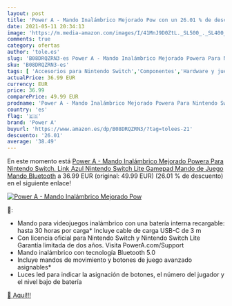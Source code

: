 ```yaml
---
layout: post
title: 'Power A - Mando Inalámbrico Mejorado Pow con un 26.01 % de descuento'
date: 2021-05-11 20:34:13
image: 'https://m.media-amazon.com/images/I/41MnJ9D0ZtL._SL500_._SL400_.jpg'
comments: true
category: ofertas
author: 'tole.es'
slug: 'B08DRQZRN3-es Power A - Mando Inalámbrico Mejorado Powera Para Nintendo...'
sku: 'B08DRQZRN3-es'
tags: [ 'Accesorios para Nintendo Switch','Componentes','Hardware y juegos para Nintendo Switch','Informática','Mandos para Nintendo Switch','Videojuegos','nintendo','power a', ]
actualPrice: 36.99 EUR
currency: EUR
price: 36.99
comparePrice: 49.99 EUR
prodname: 'Power A - Mando Inalámbrico Mejorado Powera Para Nintendo Switch. Link Azul  Nintendo Switch Lite  Gamepad  Mando de Juego  Mando Bluetooth'
country: 'es'
flag: '🇪🇸'
brand: 'Power A'
buyurl: 'https://www.amazon.es/dp/B08DRQZRN3/?tag=tolees-21'
descuento: '26.01'
average: '38.49'
---
```


En este momento está [Power A - Mando Inalámbrico Mejorado Powera Para Nintendo Switch. Link Azul  Nintendo Switch Lite  Gamepad  Mando de Juego  Mando Bluetooth](https://www.amazon.es/dp/B08DRQZRN3/?tag=tolees-21) a 36.99 EUR (original: 49.99 EUR) (26.01 %  de descuento) en el siguiente enlace!

[![Power A - Mando Inalámbrico Mejorado Pow](https://m.media-amazon.com/images/I/41MnJ9D0ZtL._SL500_._SL400_.jpg)](https://www.amazon.es/dp/B08DRQZRN3/?tag=tolees-21)

🔎:

- Mando para videojuegos inalámbrico con una batería interna recargable: hasta 30 horas por carga* Incluye cable de carga USB-C de 3 m
- Con licencia oficial para Nintendo Switch y Nintendo Switch Lite Garantía limitada de dos años. Visita PowerA.com/Support
- Mando inalámbrico con tecnología Bluetooth 5.0
- Incluye mandos de movimiento y botones de juego avanzado asignables*
- Luces led para indicar la asignación de botones, el número del jugador y el nivel bajo de batería

[🛒 Aquí!!!](https://www.amazon.es/dp/B08DRQZRN3/?tag=tolees-21)
